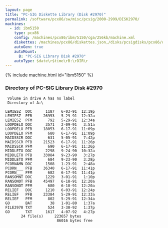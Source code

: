 ```yaml
---
layout: page
title: "PC-SIG Diskette Library (Disk #2970)"
permalink: /software/pcx86/sw/misc/pcsig/2000-2999/DISK2970/
machines:
  - id: ibm5150
    type: pcx86
    config: /machines/pcx86/ibm/5150/cga/256kb/machine.xml
    diskettes: /machines/pcx86/diskettes.json,/disks/pcsigdisks/pcx86/diskettes.json
    autoGen: true
    autoMount:
      B: "PC-SIG Library Disk #2970"
    autoType: $date\r$time\rB:\rDIR\r
---
```


{% include machine.html id="ibm5150" %}

### Directory of PC-SIG Library Disk #2970

     Volume in drive A has no label
     Directory of A:\

    LEMIESZ  DOC      1187   6-03-91  12:19p
    LEMIESZ  PFB     26953   5-29-91  12:32a
    LEMIESZ  PFM       792   5-29-91  12:34a
    LOOPDELO DOC      3571   2-09-91   3:51a
    LOOPDELO PFB     18053   6-17-91  11:09p
    LOOPDELO PFM       680   6-17-91  11:09p
    MAIDSSCR DOC       631   5-05-91   7:42p
    MAIDSSCR PFB     21523   6-17-91  11:26p
    MAIDSSCR PFM       690   6-17-91  11:26p
    MIDDLETO DOC      2298   9-24-90  10:32a
    MIDDLETO PFB     33084   9-23-90   3:27p
    MIDDLETO PFM       684   9-23-90   3:28p
    PCORNAMN DOC      1508   1-23-91   2:48a
    PCORN___ PFB     36340   6-17-91  11:41p
    PCORN___ PFM       682   6-17-91  11:41p
    RANSOMNT DOC      1229   3-01-91   1:10p
    RANSONOT PFB     45497   6-18-91  12:20a
    RANSONOT PFM       680   6-18-91  12:20a
    RELIEF   DOC      1210   6-03-91  12:24p
    RELIEF   PFB     23384   5-29-91  12:33a
    RELIEF   PFM       802   5-29-91  12:34a
    GO       BAT        38   1-01-80   1:37a
    FILE2970 TXT       524   3-30-92   1:37p
    GO       TXT      1617   4-07-92   4:27p
           24 file(s)     223657 bytes
                           86016 bytes free
